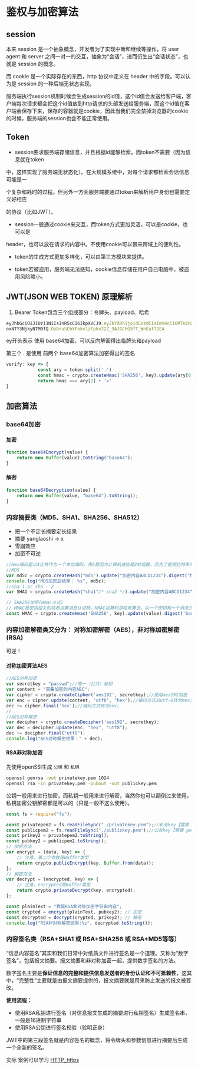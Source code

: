 # 鉴权与加密算法

## session

本来 session 是一个抽象概念，开发者为了实现中断和继续等操作，将 user agent 和 server 之间一对一的交互，抽象为“会话”，进而衍生出“会话状态”，也就是 session 的概念。

而 cookie 是一个实际存在的东西，http 协议中定义在 header 中的字段。可以认为是 session 的一种后端无状态实现。

服务端执行session机制时候会生成session的id值，这个id值会发送给客户端，客户端每次请求都会把这个id值放到http请求的头部发送给服务端，而这个id值在客户端会保存下来，保存的容器就是cookie，因此当我们完全禁掉浏览器的cookie的时候，服务端的session也会不能正常使用。

## Token

- session要求服务端存储信息，并且根据id能够检索，而token不需要（因为信息就在token

中，这样实现了服务端无状态化）。在大规模系统中，对每个请求都检索会话信息可能是一

个复杂和耗时的过程。但另外一方面服务端要通过token来解析用户身份也需要定义好相应

的协议（比如JWT）。

- session一般通过cookie来交互，而token方式更加灵活，可以是cookie，也可以是

header，也可以放在请求的内容中。不使用cookie可以带来跨域上的便利性。

- token的生成方式更加多样化，可以由第三方模块来提供。

- token若被盗用，服务端无法感知，cookie信息存储在用户自己电脑中，被盗用风险略小。





## JWT(JSON WEB TOKEN) 原理解析

1. Bearer Token包含三个组成部分：令牌头、payload、哈希

```js
eyJhbGciOiJIUzI1NiIsInR5cCI6IkpXVCJ9.eyJkYXRhIjoidGVzdCIsImV4cCI6MTU2NzY5NjEzNCwiaWF0Ij
oxNTY3NjkyNTM0fQ.OzDruSCbXFokv1zFpkv22Z_9AJGCHG5fT_WnEaf72EA
```

ey开头表示 使用 base64加密，可以反向解密得出临牌头和payload

第三个  . 是使用 前两个 base64加密算法加密得出的签名

```js
verify: key => {
            const ary = token.split('.')
            const hmac = crypto.createHmac('SHA256', key).update(ary[0] + '.' + ary[1]).digest('base64');
            return hmac === ary[2] + '='
}
```

## 加密算法

### base64加密

#### 加密

```js
function base64Encrypt(value) {
    return new Buffer(value).toString("base64");
}
```

#### 解密

```js
function base64Decryption(value) {
    return new Buffer(value, "base64").toString();
}
```

### 内容摘要类（MD5、SHA1、SHA256、SHA512）

-  把一个不定长摘要定长结果 
- 摘要 yanglaoshi -> x 
- 雪崩效应
- 加密不可逆

```js
//Hex编码是以4比特作为一个单位编码，用4是因为计算机进位是2的倍数，而为了能把比特串分割开来，最适中就是取16进制；所以Hex编码就是16进制编码；
//MD5
var md5c = crypto.createHash("md5").update("加密内容ABCD1234").digest("hex");
console.log("MD5加密后结果： %s", md5c);
//sha-1 or sha - 2
var SHA1 = crypto.createHash("sha1"/* sha2 */).update("加密内容ABCD1234").digest("hex");

// SHA256加密(Hmac方式)
// HMAC是密钥相关的哈希运算消息认证码，HMAC运算利用哈希算法，以一个密钥和一个消息为输入，生成一个消息摘要作为输出。
const HMAC = crypto.createHmac('SHA256', key).update(value).digest('base64');
```

### 内容加密解密类又分为： 对称加密解密（AES），非对称加密解密(RSA)

可逆！

#### 对称加密算法AES

```js
//AES对称加密
var secretkey = "passwd";//唯一（公共）秘钥
var content = "需要加密的内容ABC";
var cipher = crypto.createCipher('aes192', secretkey);//使用aes192加密
var enc = cipher.update(content, "utf8", "hex");//编码方式从utf-8转为hex;
enc += cipher.final('hex');//编码方式转为hex;
//
//AES对称解密
var decipher = crypto.createDecipher('aes192', secretkey);
var dec = decipher.update(enc, "hex", "utf8");
dec += decipher.final("utf8");
console.log("AES对称解密结果：" + dec);
```

#### **RSA非对称加密**

先使用openSSl生成 `公钥` 和 `私钥`

```cmd
openssl genrsa -out privatekey.pem 1024
openssl rsa -in privatekey.pem -pubout -out publickey.pem
```

公钥一般用来进行加密，而私钥一般用来进行解密，当然你也可以颠倒过来使用，私钥加密公钥解密都是可以的（只是一般不这么使用）。

```js
const fs = require("fs");

const privatepem2 = fs.readFileSync("./privatekey.pem");//私有key【需要 pem 编码的key】server.pem
const publicpem2 = fs.readFileSync("./publickey.pem");//公有key【需要 pem 编码的key】cert.pem
const prikey2 = privatepem2.toString();
const pubkey2 = publicpem2.toString();
// 加密方法
var encrypt = (data, key) => {
    // 注意，第二个参数是Buffer类型
    return crypto.publicEncrypt(key, Buffer.from(data));
};
// 解密方法
var decrypt = (encrypted, key) => {
    // 注意，encrypted是Buffer类型
    return crypto.privateDecrypt(key, encrypted);
};

const plainText = "我是RSA非对称加密字符串内容";
const crypted = encrypt(plainText, pubkey2); // 加密
const decrypted = decrypt(crypted, prikey2); // 解密
console.log("RSA非对称解密结果:%s", decrypted.toString());
```



### 内容签名类（RSA+SHA1 或 RSA+SHA256 或 RSA+MD5等等）

“信息内容签名”其实和我们日常中对纸质文件进行签名是一个道理。又称为“数字签名”，包括报文摘要。报文摘要和非对称加密一起，提供数字签名的方法。

数字签名主要是**保证信息的完整和提供信息发送者的身份认证和不可抵赖性**，这其中，“完整性”主要就是由报文摘要提供的，报文摘要就是用来防止发送的报文被篡改。

**使用流程：**

- 使用RSA私钥进行签名（对信息报文生成的摘要进行私钥签名）生成签名串，一般是16进制字符串
- 使用RSA公钥进行签名校验（验明正身）

JWT中的第三段签名就是内容签名的概念，将令牌头和参数信息进行摘要后生成一个全新的签名。

实际 案例可以学习 [ HTTP_https ](./HTTP_https.md)